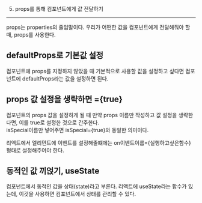 5. props를 통해 컴포넌트에게 값 전달하기

---

props는 properties의 줄임말이다. 우리가 어떤한 값을 컴포넌트에게 전달해줘야 할 때, props를 사용한다.

## defaultProps로 기본값 설정

컴포넌트에 props를 지정하지 않았을 때 기본적으로 사용할 값을 설정하고 싶다면 컴포넌트에 defaultProps라는 값을 설정하면 된다.

## props 값 설정을 생략하면 ={true}

컴포넌트의 props 값을 설정하게 될 때 만약 props 이름만 작성하고 값 설정을 생략한다면, 이를 true로 설정한 것으로 간주한다.  
isSpecial이름만 넣어주면 isSpecial={true}와 동일한 의미이다.

리액트에서 엘리먼트에 이벤트를 설정해줄떄에는 on이벤트이름={실행하고싶은함수} 형태로 설정해주어야 한다.

## 동적인 값 끼얹기, useState

컴포넌트에서 동적인 값을 상태(state)라고 부른다. 리액트에 useState라는 함수가 있는데, 이것을 사용하면 컴포넌트에서 상태를 관리할 수 있다.
